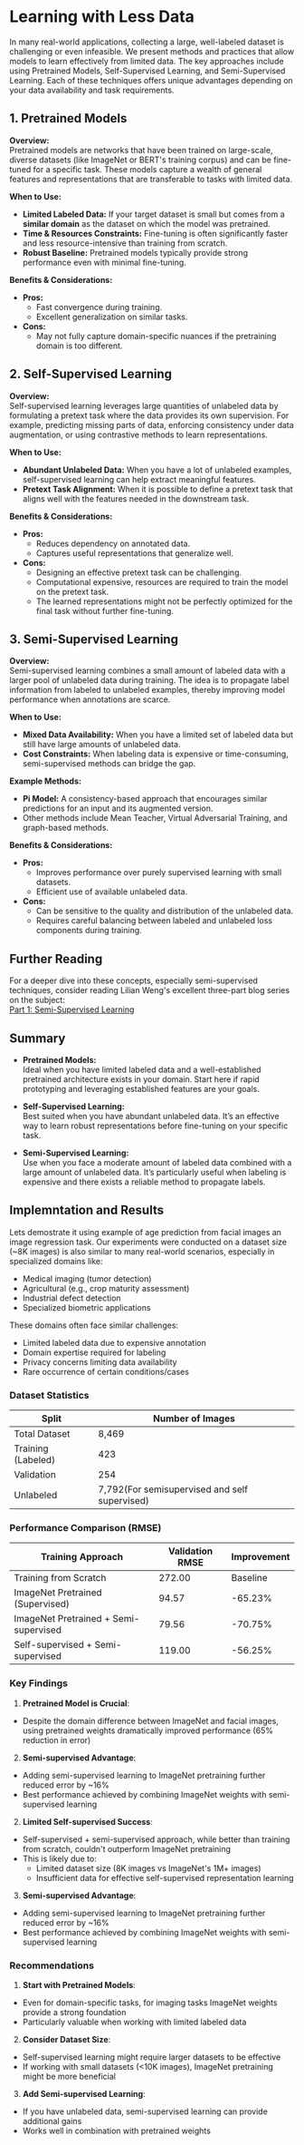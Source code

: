 # Learning with Less Data

In many real-world applications, collecting a large, well-labeled dataset is challenging or even infeasible. We present methods and practices that allow models to learn effectively from limited data. The key approaches include using Pretrained Models, Self-Supervised Learning, and Semi-Supervised Learning. Each of these techniques offers unique advantages depending on your data availability and task requirements.

## 1. Pretrained Models

**Overview:**  
Pretrained models are networks that have been trained on large-scale, diverse datasets (like ImageNet or BERT's training corpus) and can be fine-tuned for a specific task. These models capture a wealth of general features and representations that are transferable to tasks with limited data.

**When to Use:**  
- **Limited Labeled Data:** If your target dataset is small but comes from a **similar domain** as the dataset on which the model was pretrained.
- **Time & Resources Constraints:** Fine-tuning is often significantly faster and less resource-intensive than training from scratch.
- **Robust Baseline:** Pretrained models typically provide strong performance even with minimal fine-tuning.

**Benefits & Considerations:**
- **Pros:**  
  - Fast convergence during training.
  - Excellent generalization on similar tasks.
- **Cons:**  
  - May not fully capture domain-specific nuances if the pretraining domain is too different.

## 2. Self-Supervised Learning

**Overview:**  
Self-supervised learning leverages large quantities of unlabeled data by formulating a pretext task where the data provides its own supervision. For example, predicting missing parts of data, enforcing consistency under data augmentation, or using contrastive methods to learn representations.

**When to Use:**  
- **Abundant Unlabeled Data:** When you have a lot of unlabeled examples, self-supervised learning can help extract meaningful features.
- **Pretext Task Alignment:** When it is possible to define a pretext task that aligns well with the features needed in the downstream task.

**Benefits & Considerations:**
- **Pros:**  
  - Reduces dependency on annotated data.
  - Captures useful representations that generalize well.
- **Cons:**  
  - Designing an effective pretext task can be challenging.
  - Computational expensive, resources are required to train the model on the pretext task.
  - The learned representations might not be perfectly optimized for the final task without further fine-tuning.

## 3. Semi-Supervised Learning

**Overview:**  
Semi-supervised learning combines a small amount of labeled data with a larger pool of unlabeled data during training. The idea is to propagate label information from labeled to unlabeled examples, thereby improving model performance when annotations are scarce.

**When to Use:**  
- **Mixed Data Availability:** When you have a limited set of labeled data but still have large amounts of unlabeled data.
- **Cost Constraints:** When labeling data is expensive or time-consuming, semi-supervised methods can bridge the gap.

**Example Methods:**  
- **Pi Model:** A consistency-based approach that encourages similar predictions for an input and its augmented version.
- Other methods include Mean Teacher, Virtual Adversarial Training, and graph-based methods.

**Benefits & Considerations:**
- **Pros:**  
  - Improves performance over purely supervised learning with small datasets.
  - Efficient use of available unlabeled data.
- **Cons:**  
  - Can be sensitive to the quality and distribution of the unlabeled data.
  - Requires careful balancing between labeled and unlabeled loss components during training.

## Further Reading

For a deeper dive into these concepts, especially semi-supervised techniques, consider reading Lilian Weng's excellent three-part blog series on the subject:  
[Part 1: Semi-Supervised Learning](https://lilianweng.github.io/posts/2021-12-05-semi-supervised/)

## Summary

- **Pretrained Models:**  
  Ideal when you have limited labeled data and a well-established pretrained architecture exists in your domain. Start here if rapid prototyping and leveraging established features are your goals.

- **Self-Supervised Learning:**  
  Best suited when you have abundant unlabeled data. It’s an effective way to learn robust representations before fine-tuning on your specific task.

- **Semi-Supervised Learning:**  
  Use when you face a moderate amount of labeled data combined with a large amount of unlabeled data. It’s particularly useful when labeling is expensive and there exists a reliable method to propagate labels.


## Implemntation and Results

Lets demostrate it using example of age prediction from facial images an image regression task. Our experiments were conducted on a dataset size (~8K images) is also similar to many real-world scenarios, especially in specialized domains like:
- Medical imaging (tumor detection)
- Agricultural (e.g., crop maturity assessment)
- Industrial defect detection
- Specialized biometric applications

These domains often face similar challenges:
- Limited labeled data due to expensive annotation
- Domain expertise required for labeling
- Privacy concerns limiting data availability
- Rare occurrence of certain conditions/cases

### Dataset Statistics

| Split | Number of Images | 
|-------|-----------------|
| Total Dataset | 8,469 | 
| Training (Labeled) | 423 |
| Validation | 254 |
| Unlabeled | 7,792(For semisupervised and self supervised) |

### Performance Comparison (RMSE)

| Training Approach | Validation RMSE | Improvement |
|------------------|-----------------|-------------|
| Training from Scratch | 272.00 | Baseline |
| ImageNet Pretrained (Supervised) | 94.57 | -65.23% |
| ImageNet Pretrained + Semi-supervised | 79.56 | -70.75% |
| Self-supervised + Semi-supervised | 119.00 | -56.25% |

### Key Findings
 
1. **Pretrained Model is Crucial**: 
  - Despite the domain difference between ImageNet and facial images, using pretrained weights dramatically improved performance (65% reduction in error)

2. **Semi-supervised Advantage**: 
  - Adding semi-supervised learning to ImageNet pretraining further reduced error by ~16%
  - Best performance achieved by combining ImageNet weights with semi-supervised learning

2. **Limited Self-supervised Success**: 
  - Self-supervised + semi-supervised approach, while better than training from scratch, couldn't outperform ImageNet pretraining
  - This is likely due to:
    - Limited dataset size (8K images vs ImageNet's 1M+ images)
    - Insufficient data for effective self-supervised representation learning

3. **Semi-supervised Advantage**: 
  - Adding semi-supervised learning to ImageNet pretraining further reduced error by ~16%
  - Best performance achieved by combining ImageNet weights with semi-supervised learning

### Recommendations

1. **Start with Pretrained Models**:
  - Even for domain-specific tasks, for imaging tasks ImageNet weights provide a strong foundation
  - Particularly valuable when working with limited labeled data

2. **Consider Dataset Size**:
  - Self-supervised learning might require larger datasets to be effective
  - If working with small datasets (<10K images), ImageNet pretraining might be more beneficial

3. **Add Semi-supervised Learning**:
  - If you have unlabeled data, semi-supervised learning can provide additional gains
  - Works well in combination with pretrained weights










